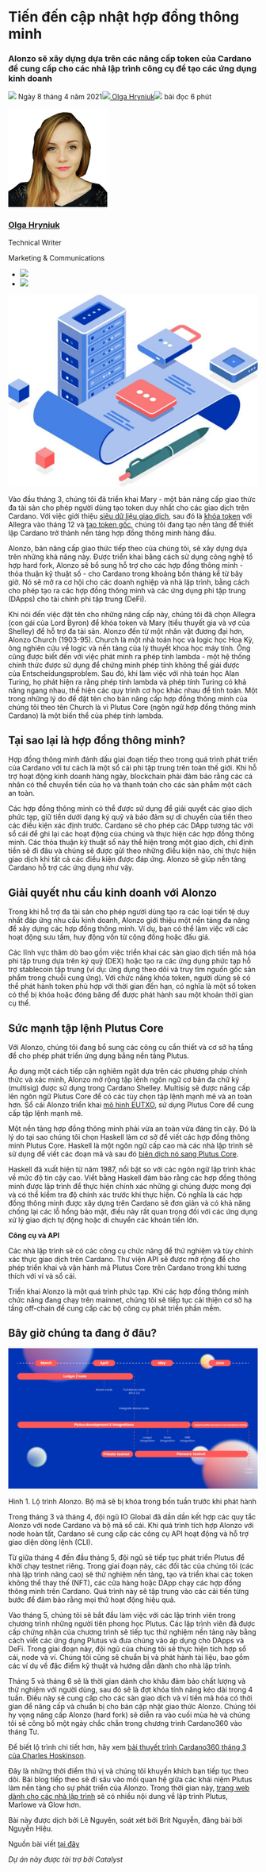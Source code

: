# Tiến đến cập nhật hợp đồng thông minh

### **Alonzo sẽ xây dựng dựa trên các nâng cấp token của Cardano để cung cấp cho các nhà lập trình công cụ để tạo các ứng dụng kinh doanh**

![](img/2021-04-08-smart-contracts-here-we-come.002.png) Ngày 8 tháng 4 năm 2021![](img/2021-04-08-smart-contracts-here-we-come.002.png)[ Olga Hryniuk](tmp//en/blog/authors/olga-hryniuk/page-1/)![](img/2021-04-08-smart-contracts-here-we-come.003.png) bài đọc 6 phút

![Olga Hryniuk](img/2021-04-08-smart-contracts-here-we-come.004.png)[](tmp//en/blog/authors/olga-hryniuk/page-1/)

### [**Olga Hryniuk**](tmp//en/blog/authors/olga-hryniuk/page-1/)

Technical Writer

Marketing &amp; Communications

- ![](img/2021-04-08-smart-contracts-here-we-come.005.png)[](https://www.linkedin.com/in/olga-hryniuk-1094a3160/ "LinkedIn")
- ![](img/2021-04-08-smart-contracts-here-we-come.006.png)[](https://github.com/olgahryniuk "GitHub")

![Tiến đến cập nhật hợp đồng thông minh](img/2021-04-08-smart-contracts-here-we-come.007.jpeg)

Vào đầu tháng 3, chúng tôi đã triển khai Mary - một bản nâng cấp giao thức đa tài sản cho phép người dùng tạo token duy nhất cho các giao dịch trên Cardano. Với việc giới thiệu [siêu dữ liệu giao dịch](https://iohk.io/en/blog/posts/2020/10/29/bringing-new-value-and-utility-to-the-cardano-blockchain/), sau đó là [khóa token](https://iohk.io/en/blog/posts/2020/12/02/goguen-brings-token-locking-to-cardano/) với Allegra vào tháng 12 và [tạo token gốc](https://iohk.io/en/blog/posts/2021/02/18/building-native-tokens-on-cardano-for-pleasure-and-profit/), chúng tôi đang tạo nền tảng để thiết lập Cardano trở thành nền tảng hợp đồng thông minh hàng đầu.

Alonzo, bản nâng cấp giao thức tiếp theo của chúng tôi, sẽ xây dựng dựa trên những khả năng này. Được triển khai bằng cách sử dụng công nghệ tổ hợp hard fork, Alonzo sẽ bổ sung hỗ trợ cho các hợp đồng thông minh - thỏa thuận kỹ thuật số - cho Cardano trong khoảng bốn tháng kể từ bây giờ. Nó sẽ mở ra cơ hội cho các doanh nghiệp và nhà lập trình, bằng cách cho phép tạo ra các hợp đồng thông minh và các ứng dụng phi tập trung (DApps) cho tài chính phi tập trung (DeFi).

Khi nói đến việc đặt tên cho những nâng cấp này, chúng tôi đã chọn Allegra (con gái của Lord Byron) để khóa token và Mary (tiểu thuyết gia và vợ của Shelley) để hỗ trợ đa tài sản. Alonzo đến từ một nhân vật đương đại hơn, Alonzo Church (1903-95). Church là một nhà toán học và logic học Hoa Kỳ, ông nghiên cứu về logic và nền tảng của lý thuyết khoa học máy tính. Ông cũng được biết đến với việc phát minh ra phép tính lambda - một hệ thống chính thức được sử dụng để chứng minh phép tính không thể giải được của Entscheidungsproblem. Sau đó, khi làm việc với nhà toán học Alan Turing, họ phát hiện ra rằng phép tính lambda và phép tính Turing có khả năng ngang nhau, thể hiện các quy trình cơ học khác nhau để tính toán. Một trong những lý do để đặt tên cho bản nâng cấp hợp đồng thông minh của chúng tôi theo tên Church là vì Plutus Core (ngôn ngữ hợp đồng thông minh Cardano) là một biến thể của phép tính lambda.

## **Tại sao lại là hợp đồng thông minh?**

Hợp đồng thông minh đánh dấu giai đoạn tiếp theo trong quá trình phát triển của Cardano với tư cách là một sổ cái phi tập trung trên toàn thế giới. Khi hỗ trợ hoạt động kinh doanh hàng ngày, blockchain phải đảm bảo rằng các cá nhân có thể chuyển tiền của họ và thanh toán cho các sản phẩm một cách an toàn.

Các hợp đồng thông minh có thể được sử dụng để giải quyết các giao dịch phức tạp, giữ tiền dưới dạng ký quỹ và bảo đảm sự di chuyển của tiền theo các điều kiện xác định trước. Cardano sẽ cho phép các DApp tương tác với sổ cái để ghi lại các hoạt động của chúng và thực hiện các hợp đồng thông minh. Các thỏa thuận kỹ thuật số này thể hiện trong một giao dịch, chỉ định tiền sẽ đi đâu và chúng sẽ được gửi theo những điều kiện nào, chỉ thực hiện giao dịch khi tất cả các điều kiện được đáp ứng. Alonzo sẽ giúp nền tảng Cardano hỗ trợ các ứng dụng như vậy.

## **Giải quyết nhu cầu kinh doanh với Alonzo**

Trong khi hỗ trợ đa tài sản cho phép người dùng tạo ra các loại tiền tệ duy nhất đáp ứng nhu cầu kinh doanh, Alonzo giới thiệu một nền tảng đa năng để xây dựng các hợp đồng thông minh. Ví dụ, bạn có thể làm việc với các hoạt động sưu tầm, huy động vốn từ cộng đồng hoặc đấu giá.

Các lĩnh vực thăm dò bao gồm việc triển khai các sàn giao dịch tiền mã hóa phi tập trung dựa trên ký quỹ (DEX) hoặc tạo ra các ứng dụng phức tạp hỗ trợ stablecoin tập trung (ví dụ: ứng dụng theo dõi và truy tìm nguồn gốc sản phẩm trong chuỗi cung ứng). Với chức năng khóa token, người dùng sẽ có thể phát hành token phù hợp với thời gian đến hạn, có nghĩa là một số token có thể bị khóa hoặc đóng băng để được phát hành sau một khoản thời gian cụ thể.

## **Sức mạnh tập lệnh Plutus Core**

Với Alonzo, chúng tôi đang bổ sung các công cụ cần thiết và cơ sở hạ tầng để cho phép phát triển ứng dụng bằng nền tảng Plutus.

Áp dụng một cách tiếp cận nghiêm ngặt dựa trên các phương pháp chính thức và xác minh, Alonzo mở rộng tập lệnh ngôn ngữ cơ bản đa chữ ký (multisig) được sử dụng trong Cardano Shelley. Multisig sẽ được nâng cấp lên ngôn ngữ Plutus Core để có các tùy chọn tập lệnh mạnh mẽ và an toàn hơn. Sổ cái Alonzo triển khai [mô hình EUTXO](https://iohk.io/en/blog/posts/2021/03/12/cardanos-extended-utxo-accounting-model-part-2/), sử dụng Plutus Core để cung cấp tập lệnh mạnh mẽ.

Một nền tảng hợp đồng thông minh phải vừa an toàn vừa đáng tin cậy. Đó là lý do tại sao chúng tôi chọn Haskell làm cơ sở để viết các hợp đồng thông minh Plutus Core. Haskell là một ngôn ngữ cấp cao mà các nhà lập trình sẽ sử dụng để viết các đoạn mã và sau đó [biên dịch nó sang Plutus Core](https://iohk.io/en/blog/posts/2021/02/02/plutus-tx-compiling-haskell-into-plutus-core/).

Haskell đã xuất hiện từ năm 1987, nổi bật so với các ngôn ngữ lập trình khác về mức độ tin cậy cao. Viết bằng Haskell đảm bảo rằng các hợp đồng thông minh được lập trình để thực hiện chính xác những gì chúng được mong đợi và có thể kiểm tra độ chính xác trước khi thực hiện. Có nghĩa là các hợp đồng thông minh được xây dựng trên Cardano sẽ đơn giản và có khả năng chống lại các lỗ hổng bảo mật, điều này rất quan trọng đối với các ứng dụng xử lý giao dịch tự động hoặc di chuyển các khoản tiền lớn.

**Công cụ và API**

Các nhà lập trình sẽ có các công cụ chức năng để thử nghiệm và tùy chỉnh xác thực giao dịch trên Cardano. Thư viện API sẽ được mở rộng để cho phép triển khai và vận hành mã Plutus Core trên Cardano trong khi tương thích với ví và sổ cái.

Triển khai Alonzo là một quá trình phức tạp. Khi các hợp đồng thông minh chức năng đang chạy trên mainnet, chúng tôi sẽ tiếp tục cải thiện cơ sở hạ tầng off-chain để cung cấp các bộ công cụ phát triển phần mềm.

## **Bây giờ chúng ta đang ở đâu?**

![Lộ trình Alonzo](img/2021-04-08-smart-contracts-here-we-come.008.jpeg)

Hình 1. Lộ trình Alonzo. Bộ mã sẽ bị khóa trong bốn tuần trước khi phát hành

Trong tháng 3 và tháng 4, đội ngũ IO Global đã dần dần kết hợp các quy tắc Alonzo với node Cardano và bộ mã sổ cái. Khi quá trình tích hợp Alonzo với node hoàn tất, Cardano sẽ cung cấp các công cụ API hoạt động và hỗ trợ giao diện dòng lệnh (CLI).

Từ giữa tháng 4 đến đầu tháng 5, đội ngũ sẽ tiếp tục phát triển Plutus để khởi chạy testnet riêng. Trong giai đoạn này, các đối tác của chúng tôi (các nhà lập trình nâng cao) sẽ thử nghiệm nền tảng, tạo và triển khai các token không thể thay thế (NFT), các cửa hàng hoặc DApp chạy các hợp đồng thông minh trên Cardano. Quá trình này sẽ tập trung vào các cải tiến từng bước để đảm bảo rằng mọi thứ hoạt động hiệu quả.

Vào tháng 5, chúng tôi sẽ bắt đầu làm việc với các lập trình viên trong chương trình những người tiên phong học Plutus. Các lập trình viên đã được cấp chứng nhận của chương trình sẽ tiếp tục thử nghiệm nền tảng này bằng cách viết các ứng dụng Plutus và đưa chúng vào áp dụng cho DApps và DeFi. Trong giai đoạn này, đội ngũ của chúng tôi sẽ thực hiện tích hợp sổ cái, node và ví. Chúng tôi cũng sẽ chuẩn bị và phát hành tài liệu, bao gồm các ví dụ về đặc điểm kỹ thuật và hướng dẫn dành cho nhà lập trình.

Tháng 5 và tháng 6 sẽ là thời gian dành cho khâu đảm bảo chất lượng và thử nghiệm với người dùng, sau đó sẽ là đợt khóa tính năng kéo dài trong 4 tuần. Điều này sẽ cung cấp cho các sàn giao dịch và ví tiền mã hóa có thời gian để nâng cấp và chuẩn bị cho bản cập nhật giao thức Alonzo. Chúng tôi hy vọng nâng cấp Alonzo (hard fork) sẽ diễn ra vào cuối mùa hè và chúng tôi sẽ công bố một ngày chắc chắn trong chương trình Cardano360 vào tháng Tư.

Để biết lộ trình chi tiết hơn, hãy xem [bài thuyết trình Cardano360 tháng 3 của Charles Hoskinson](https://www.youtube.com/watch?v=ULBLgPgxtN8&t=5805s).

Đây là những thời điểm thú vị và chúng tôi khuyến khích bạn tiếp tục theo dõi. Bài blog tiếp theo sẽ đi sâu vào mối quan hệ giữa các khái niệm Plutus làm nền tảng cho sự phát triển của Alonzo. Trong thời gian này, [trang web dành cho các nhà lập trình](https://developers.cardano.org/en/programming-languages/plutus/overview/) sẽ có nhiều nội dung về lập trình Plutus, Marlowe và Glow hơn.

Bài này được dịch bởi Lê Nguyên, soát xét bởi Brit Nguyễn, đăng bài bởi Nguyễn Hiệu.

Nguồn bài viết [tại đây](https://iohk.io/en/blog/posts/2021/04/08/smart-contracts-here-we-come)

*Dự án này được tài trợ bởi Catalyst*
